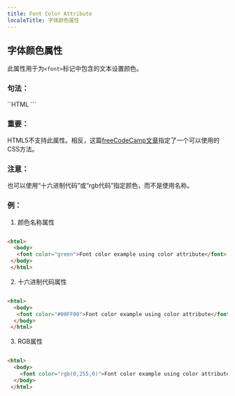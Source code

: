```yaml
---
title: Font Color Attribute
localeTitle: 字体颜色属性
---
```

## 字体颜色属性

此属性用于为`<font>`标记中包含的文本设置颜色。

### 句法：

\`\`HTML \`\`\`

### 重要：

HTML5不支持此属性。相反，这篇[freeCodeCamp文章](https://guide.freecodecamp.org/css/colors)指定了一个可以使用的CSS方法。

### 注意：

也可以使用“十六进制代码”或“rgb代码”指定颜色，而不是使用名称。

### 例：

1.  颜色名称属性

```html

<html> 
  <body> 
   <font color="green">Font color example using color attribute</font> 
 </body> 
 </html> 
```

2.  十六进制代码属性

```html

<html> 
  <body> 
   <font color="#00FF00">Font color example using color attribute</font> 
  </body> 
 </html> 
```

3.  RGB属性

```html

<html> 
  <body> 
    <font color="rgb(0,255,0)">Font color example using color attribute</font> 
  </body> 
 </html> 

```